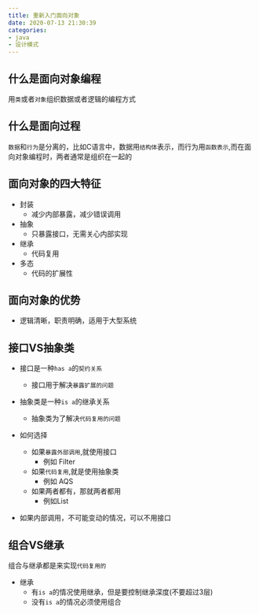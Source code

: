 ```yaml
---
title: 重新入门面向对象
date: 2020-07-13 21:30:39
categories:
- java
- 设计模式
---
```


## 什么是面向对象编程
用`类`或者`对象`组织数据或者逻辑的编程方式

## 什么是面向过程
`数据`和`行为`是分离的，比如C语言中，数据用`结构体`表示，而行为用`函数表示`,而在面向对象编程时，两者通常是组织在一起的

## 面向对象的四大特征
- 封装
  - 减少内部暴露，减少错误调用
- 抽象
  - 只暴露接口，无需关心内部实现
- 继承
  - 代码复用
- 多态
  - 代码的扩展性

## 面向对象的优势
- 逻辑清晰，职责明确，适用于大型系统

## 接口VS抽象类
- 接口是一种`has a`的`契约关系`
  - 接口用于解决`暴露扩展的问题`
- 抽象类是一种`is a`的继承关系
  - 抽象类为了解决`代码复用的问题`

- 如何选择
  - 如果`暴露外部调用`,就使用接口
    - 例如 Filter
  - 如果`代码复用`,就是使用抽象类
    - 例如 AQS
  - 如果两者都有，那就两者都用
    - 例如List

- 如果内部调用，不可能变动的情况，可以不用接口


## 组合VS继承
组合与继承都是来实现`代码复用的`
- 继承
  - 有`is a`的情况使用继承，但是要控制继承深度(不要超过3层)
  - 没有`is a`的情况必须使用组合